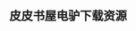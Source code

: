 ## 皮皮书屋电驴下载资源 

[Extreme Exploits_ Advanced Defenses Against Hardcore Hacks.chm]: (ed2k://|file|Extreme%20Exploits_%20Advanced%20Defenses%20Against%20Hardcore%20Hacks.chm|11135274|92b2e2479174728df71f164a9ca6f2a8|h=3waf2g2if6ozmp3jybddvjwlgs5rp7xs|/)

[Random-Like Multiple Objective Decision Making.pdf]: (ed2k://|file|Random-Like%20Multiple%20Objective%20Decision%20Making.pdf|3955462|070d854fab78a8d26561c6052fdf777c|h=bgcjhhc2e7cb657zhhi2pwmfrmanod37|/)

[The Annotated Turing.pdf]: (ed2k://|file|The%20Annotated%20Turing.pdf|36446545|36f9ef6a120c054904eaaa775887531a|h=bqusf67q4bub6gbykq32zcmjaap5khdc|/)

[Location-Aware Applications.pdf]: (ed2k://|file|Location-Aware%20Applications.pdf|17896835|0f1e2a44c4c9f30ee5f6527b8fb1ecea|h=flgwtkynloigxdvoh62vgzdnzvmd2wja|/)

[The Art of Readable Code.pdf]: (ed2k://|file|The%20Art%20of%20Readable%20Code.pdf|1797243|465c416358040f06f86fc26e31e16f9c|h=jem3f7yieyuriihimtwuvhogmubhvdar|/)

[Resonate.pdf]: (ed2k://|file|Resonate.pdf|24887761|a7537f1bbb714e0d458d32dbca05275a|h=zmecrq3u62vqhpkuut67fbzxvmpl55zz|/)

[高质量C++_C编程指南.pdf]: (ed2k://|file|%E9%AB%98%E8%B4%A8%E9%87%8FC%2B%2B_C%E7%BC%96%E7%A8%8B%E6%8C%87%E5%8D%97.pdf|364747|add31e9e772a480116b29feb693e30ea|h=ydcu25xd7crz3tdy3takye4xcixaewce|/)

[A Practical Guide to Web App Success.pdf]: (ed2k://|file|A%20Practical%20Guide%20to%20Web%20App%20Success.pdf|15195358|10153fa5467ba3de6b8bf34edf366b32|h=sspjj4xai3bpes546qjdvvypgodctq7d|/)

[Windows 7 Tweaks.pdf]: (ed2k://|file|Windows%207%20Tweaks.pdf|16396930|1e36d17dba6dbdcdc5a13df69ce42287|h=p4qapw2bfdpn7sdzfips5dfqkyrlagam|/)

[Oracle Coherence 3.5.pdf]: (ed2k://|file|Oracle%20Coherence%203.5.pdf|9916153|4b0104a213a157d19f5cef45cd6f45ff|h=4gdrnnwxtm6fqzigdsqbyhtczbr7ver7|/)

[Foundation HTML5 Animation with JavaScript.pdf]: (ed2k://|file|Foundation%20HTML5%20Animation%20with%20JavaScript.pdf|9541342|82396e2d79aa26f5a233c106f74232e2|h=6phtfadqddthgw2gzx2hda3ljhgtjrmu|/)

[Onboard Computers, Onboard Software and Satellite Operations_ An Introduction.pdf]: (ed2k://|file|Onboard%20Computers%2C%20Onboard%20Software%20and%20Satellite%20Operations_%20An%20Introduction.pdf|11304314|dc20ff863d40312bf08b25892bb84670|h=r6rii2vrrgxt6my75xedyyudn344gk2h|/)

[StarCraft 2007 The Dark Templar Saga Book One Firstborn.pdf]: (ed2k://|file|StarCraft%202007%20The%20Dark%20Templar%20Saga%20Book%20One%20Firstborn.pdf|1215090|54fb4a34233bc681dee39d5b0dce8e50|h=3uh4us2dzt6a6vudduylo7i5xfo5cdym|/)

[Creating Web Sites Bible.pdf]: (ed2k://|file|Creating%20Web%20Sites%20Bible.pdf|32568619|a49f977d7ddd1ed051c99036277c1480|h=d6c5f52w4hnm2zv2bj72odchf3h57jhn|/)

[Functional Thinking.pdf]: (ed2k://|file|Functional%20Thinking.pdf|7977292|ed4f4b3dc5312d257ccb7d8c5cb3c5c8|h=5qzz7x7zlvxbl7kiqlwt5gfwyxlfaeaz|/)

[Professional Application Lifecycle Management with Visual Studio 2010.rar]: (ed2k://|file|Professional%20Application%20Lifecycle%20Management%20with%20Visual%20Studio%202010.rar|259280402|09ee82ae1ba8519c82d3680c51c8a74a|h=qqxjshbzbduomimw5ylylutlv32ukdvq|/)

[Linux操作系统实用教程.pdf]: (ed2k://|file|Linux%E6%93%8D%E4%BD%9C%E7%B3%BB%E7%BB%9F%E5%AE%9E%E7%94%A8%E6%95%99%E7%A8%8B.pdf|2889474|63de3befbd9e1a144be5144e339a3ee4|h=ysq5arzwyn6n6j462uxma5m3baftaugm|/)

[Advances in Visual Computing.pdf]: (ed2k://|file|Advances%20in%20Visual%20Computing.pdf|27028387|0cce8900ea2eaf1be575277c0539147b|h=jvgdlerd6npb45bdcxmkg2bwiz3yq3e2|/)

[Make.a.Mind-Controlled.Arduino.Robot.pdf]: (ed2k://|file|Make.a.Mind-Controlled.Arduino.Robot.pdf|47932372|8e0519ed09ec354eb4789f7f95ff3d19|h=6wp6m2jsnlz3haedhpjnzeb3xmj3m3ia|/)

[Storm Blueprints_ Patterns for Distributed Real-time Computation.pdf]: (ed2k://|file|Storm%20Blueprints_%20Patterns%20for%20Distributed%20Real-time%20Computation.pdf|7073239|8b7b8088f76ba074020a20c1340ddb15|h=6bu232sw5djda2yqapzkxyazyxifhcjn|/)

[TCP_IP详解-卷1-协议.pdf]: (ed2k://|file|TCP_IP%E8%AF%A6%E8%A7%A3-%E5%8D%B71-%E5%8D%8F%E8%AE%AE.pdf|13349495|4be5b5d87ad751a40c0664101b079071|h=27qgfedtuwbku4unzjkelec7udjtppjs|/)

[Pro Oracle Database 11g RAC on Linux.pdf]: (ed2k://|file|Pro%20Oracle%20Database%2011g%20RAC%20on%20Linux.pdf|13953769|66fcfca0392cfb34aa0291ad174fc4fd|h=x3j57xkwv6u5hk723kaag5a5lu2f34ov|/)

[Redis 设计与实现.pdf]: (ed2k://|file|Redis%20%E8%AE%BE%E8%AE%A1%E4%B8%8E%E5%AE%9E%E7%8E%B0.pdf|1381881|fd4d476255a298b5ddd72e315db1482d|h=uycjgxt6pru5ycombv2ky2l6kgdhk23l|/)

[Microsoft Windows Scripting Self-Paced Learning Guide eBook.pdf]: (ed2k://|file|Microsoft%20Windows%20Scripting%20Self-Paced%20Learning%20Guide%20eBook.pdf|5843368|26da03395038ea7d05eece164bb1df37|h=6dpdxqzeqt3ix35uioytnsodu7f73psl|/)

[Apache Solr Beginner’s Guide.pdf]: (ed2k://|file|Apache%20Solr%20Beginner%E2%80%99s%20Guide.pdf|6419115|9c484b60d690f51548a2e018e5a783ce|h=sk76ir67ukurjturxzwhjsl5mlexi4is|/)

[Enterprise Android.pdf]: (ed2k://|file|Enterprise%20Android.pdf|12801684|d7108ba6471639af45818e09fbdea6dc|h=mcnui5nfawywd7rfd662dz4yxtrrl7ft|/)

[iPhone User Interface Design Projects.pdf]: (ed2k://|file|iPhone%20User%20Interface%20Design%20Projects.pdf|37613765|277013d3335204862795cc7ae708c3e7|h=rwd5fcmaw5uldbcxagp2tvbw3wsy326k|/)

[Inside Delphi 2006.chm]: (ed2k://|file|Inside%20Delphi%202006.chm|20013127|bd9ceafe2b66b5bf73a2c0adbbdce720|h=myxv3r4wffqjapky5lhqtqt7vi3hfgg5|/)

[Professional Software Testing with Visual Studio 2005 Team System.pdf]: (ed2k://|file|Professional%20Software%20Testing%20with%20Visual%20Studio%202005%20Team%20System.pdf|13513517|094df4c14128e3d1da6999dbc0cd74a3|h=24i2mjyhmhdpoohdjkxkqpr32iixxa5v|/)

[Lua 程序设计.pdf]: (ed2k://|file|Lua%20%E7%A8%8B%E5%BA%8F%E8%AE%BE%E8%AE%A1.pdf|1393038|ae4d5b2e7ba2f5617e5b5e2929b6ef1e|h=zm7mvv7dld5wifkqld5lr42hcsn4nozg|/)

[Learning MATLAB 7.pdf]: (ed2k://|file|Learning%20MATLAB%207.pdf|3324159|6f5292c15cd4960600b65b323e388216|h=gike26ozl2eqzn364eqoopn2dzhih6bv|/)

[WPF Programmer’s Reference.pdf]: (ed2k://|file|WPF%20Programmer%E2%80%99s%20Reference.pdf|23467649|4775c05c0de738d90e3dcafe0c665415|h=42ymtzvsbodakwtequec5ls7wpkbykz4|/)

[Administering VMware Site Recovery Manager 4.0.pdf]: (ed2k://|file|Administering%20VMware%20Site%20Recovery%20Manager%204.0.pdf|21340375|b089a84ce878e4f6eaee25a6784e9999|h=udi5xo6k2psil6trvujrt2wn7nrxzoby|/)

[Perl语言编程.pdf]: (ed2k://|file|Perl%E8%AF%AD%E8%A8%80%E7%BC%96%E7%A8%8B.pdf|2974553|56bc6c6fbe1ee021a1722c31a2935652|h=h6yqaywleauje4o2bvh33lsklfgmyttn|/)

[Microsoft SharePoint 2007 Development Unleashed.pdf]: (ed2k://|file|Microsoft%20SharePoint%202007%20Development%20Unleashed.pdf|8826696|d69f32a7593525ae41ef130ebcc51fca|h=ye2h6cexfmab6colegj2lbsi5zcn2con|/)

[Ruby on Rails Web Mashup Projects_ A step-by-step tutorial to building web mashups.pdf]: (ed2k://|file|Ruby%20on%20Rails%20Web%20Mashup%20Projects_%20A%20step-by-step%20tutorial%20to%20building%20web%20mashups.pdf|7976911|9d6dac22d90b250802d357443ea04ea0|h=kxvq7o3vqthozn2dhs6nasgfzozggu3x|/)

[BPMN Modeling and Reference Guide.pdf]: (ed2k://|file|BPMN%20Modeling%20and%20Reference%20Guide.pdf|9160768|dff8fabbe223a2a192e3af42bbe9aef9|h=whkhzotudsyujhxg2kzbyouhq5qafg6t|/)

[Node.JS开发指南.pdf]: (ed2k://|file|Node.JS%E5%BC%80%E5%8F%91%E6%8C%87%E5%8D%97.pdf|8242976|3e86d1cbd5943d03d86c4b18159921ee|h=e6aiws4hoez36wblcxvc6lhalsgipvjt|/)

[Google Web Toolkit 2 Application Development Cookbook.pdf]: (ed2k://|file|Google%20Web%20Toolkit%202%20Application%20Development%20Cookbook.pdf|6294337|e411df2ef4145ffed1694c40af9ed031|h=lo3rpqzk4jvgyu7hsqgl3x2zlcdmjegd|/)

[Perl_ The Complete Reference.pdf]: (ed2k://|file|Perl_%20The%20Complete%20Reference.pdf|4726106|b480d451fd674e4796f271e4d2c14f80|h=u72kj2jbnmzosa5evbspv4zrsdvliuff|/)

[Microsoft Data Protection Manager 2010.pdf]: (ed2k://|file|Microsoft%20Data%20Protection%20Manager%202010.pdf|9940926|769f03442a88d927bac7de568b96cdb6|h=pnm3wwrpumd6iv4q3chs4yg6ompnk3xd|/)

[Big Book of Apple Hacks.pdf]: (ed2k://|file|Big%20Book%20of%20Apple%20Hacks.pdf|59868162|e0fa3a3ce5949eda859e8ba866075ff4|h=4ecs5mmybk5xwnpn5ynjinoa3khaeksb|/)

[Web Services, Service-Oriented Architectures, and Cloud Computing, Second Edition.pdf]: (ed2k://|file|Web%20Services%2C%20Service-Oriented%20Architectures%2C%20and%20Cloud%20Computing%2C%20Second%20Edition.pdf|9145268|ac0d13cbcef0bee427e4ba740dd858a6|h=i6twaspy4ysikkf5llckdjtuzjjnhhfp|/)

[MySQL技术内幕_SQL编程.pdf]: (ed2k://|file|MySQL%E6%8A%80%E6%9C%AF%E5%86%85%E5%B9%95_SQL%E7%BC%96%E7%A8%8B.pdf|14509322|02bdeffd070c37ea27b10b1ea813e8b4|h=zrrad76mfzujvvzmjqxnzb45d44nx3ed|/)

[C++ Primer, Fifth Edition.chm]: (ed2k://|file|C%2B%2B%20Primer%2C%20Fifth%20Edition.chm|5030965|5caa1038d86bf66090dffcc7dda6b975|h=kzkx5fgbkp6jmazmwyn5j4zhcdodrlc2|/)

[ASN.1 Complete.pdf]: (ed2k://|file|ASN.1%20Complete.pdf|1358649|ad199f8f2d4c1d26b2825adae93a976a|h=osy3fkqttbwbqm6zum4mbnerms5uel34|/)

[R in Action.pdf]: (ed2k://|file|R%20in%20Action.pdf|15653844|1a9b7940a8c970eed4c3ffb92cb27831|h=hwfwldc3y4yo37itlife5pezfe7ccfqd|/)

[Cisco Express Forwarding.chm]: (ed2k://|file|Cisco%20Express%20Forwarding.chm|5152013|c5a2a11c591be250d7258f12454ddaf7|h=nk3tg2fgzrhqtc5r6f4ait4kl33wn4ot|/)

[Getting Started with Eclipse Juno.pdf]: (ed2k://|file|Getting%20Started%20with%20Eclipse%20Juno.pdf|6866214|d9f16426f6b8d56ce14ef9d0e64d0ecf|h=qgl23p6rwixleke5nlrjmcggowckn47q|/)

[Windows Admin Scripting Little Black Book, Second Edition.chm]: (ed2k://|file|Windows%20Admin%20Scripting%20Little%20Black%20Book%2C%20Second%20Edition.chm|2383471|7c456d36cec8ff8cf4e221a43d0037de|h=3vcwbx7py2jwcqwz3qtlntb4xbmtrlyc|/)

[Learning Node.pdf]: (ed2k://|file|Learning%20Node.pdf|5270488|1a4bf9696473ca674eb38827f9d07504|h=x7weosbccnap7fxtfxgtjhe45bn5hdiw|/)

[Data Compression_ The Complete Reference 4th edition.pdf]: (ed2k://|file|Data%20Compression_%20The%20Complete%20Reference%204th%20edition.pdf|7563580|cc4d779d7127267028a470873f8a5cd0|h=zlc7ag4z3j4njdqzgxxup6gfutlfphdc|/)

[Speculative Execution in High Performance Computer Architectures.pdf]: (ed2k://|file|Speculative%20Execution%20in%20High%20Performance%20Computer%20Architectures.pdf|3654928|3f53a98458a13938774f5e266f2fdbc7|h=yexcisaixh4qpwxbq3ldyeh7ga45zib2|/)

[Akka Essentials.pdf]: (ed2k://|file|Akka%20Essentials.pdf|5141844|76e56709c72b4844d1e3c489e28ae86d|h=lb22la4kugqkhk6sxv63hesowmfsnbcp|/)

[Best iPhone Apps_ The Guide for Discriminating Downloaders（II ）.pdf]: (ed2k://|file|Best%20iPhone%20Apps_%20The%20Guide%20for%20Discriminating%20Downloaders%EF%BC%88II%20%EF%BC%89.pdf|39425663|55105dbc7d195cbef14362880b0c413e|h=l32igblljft3gffoki7a6ii3jw5ldoot|/)

[shaderX1.pdf]: (ed2k://|file|shaderX1.pdf|10766542|34eaa319e6e38fb056169b7edf996d44|h=odjot2zhjrypmsludqi776tyj3w77635|/)

[F# for C# Developers.pdf]: (ed2k://|file|F%23%20for%20C%23%20Developers.pdf|7741795|3532ca55ffd727093dc90b85c15d3361|h=y7taa7ldta3ijeuchiaaud3qkqgsxjkz|/)

[Information Architecture_ Blueprints for the Web (2nd Edition).pdf]: (ed2k://|file|Information%20Architecture_%20Blueprints%20for%20the%20Web%20%282nd%20Edition%29.pdf|21317776|b96a637fe7412d7eb19a45575b7f514c|h=ue34rdkhh6agwoswqykto47yuyrwiy7b|/)

[Numerical Analysis Using MATLAB and Excel (Third Edition).pdf]: (ed2k://|file|Numerical%20Analysis%20Using%20MATLAB%20and%20Excel%20%28Third%20Edition%29.pdf|4000289|6e764bbf8854942e245761602b98358a|h=l5mlpjwg6lblnwyjwy6gnuhlidhgq5wr|/)

[Microsoft Excel 2010 In Depth.pdf]: (ed2k://|file|Microsoft%20Excel%202010%20In%20Depth.pdf|15583011|e7434c516efb30342136e9b1b8c04655|h=vlr6gzeep2tfntwbvjxocd2nwsufoxwf|/)

[Advanced Topics in C Core Concepts in Data Structures.pdf]: (ed2k://|file|Advanced%20Topics%20in%20C%20Core%20Concepts%20in%20Data%20Structures.pdf|4874054|336a9e2ff28aa47d84ab824002750449|h=d7h5e5vwtmn7da6hytzlne3ratdiodfu|/)

[Beginning C++ Through Game Programming, Third Edition.pdf]: (ed2k://|file|Beginning%20C%2B%2B%20Through%20Game%20Programming%2C%20Third%20Edition.pdf|4420194|e492b1bb571a21fd94b720f577b58c24|h=7tjzqga4hbpekqqitf5wr3z7dero4vqi|/)

[C语言绘图与计算机仿真技术.pdf]: (ed2k://|file|C%E8%AF%AD%E8%A8%80%E7%BB%98%E5%9B%BE%E4%B8%8E%E8%AE%A1%E7%AE%97%E6%9C%BA%E4%BB%BF%E7%9C%9F%E6%8A%80%E6%9C%AF.pdf|7444908|32d64fe49a35d92c6ad38f3720b9f362|h=3opr7d7gity4ezyrdjtdedm23zzhsqzs|/)

[The Swift Programming Language.pdf]: (ed2k://|file|The%20Swift%20Programming%20Language.pdf|4874788|45f77eca67737dbefee9b1fa30239172|h=oork7w5l7dy5wss5vjgk3ckjp3khfe3r|/)

[Modern Wireless Communications.pdf]: (ed2k://|file|Modern%20Wireless%20Communications.pdf|48750443|2a19b75851036081e77cdb0821fe81be|h=rcup2cf6th7po2jvoj5ocebmc5miotqd|/)

[Machine Learning for Email.pdf]: (ed2k://|file|Machine%20Learning%20for%20Email.pdf|10222290|3ff6b438c5bc53fffe412199293542f0|h=a3mq3mcwlnoqy372vcstjicegz22qbkr|/)

[Beginning C# 2008 Databases_ From Novice to Professional.pdf]: (ed2k://|file|Beginning%20C%23%202008%20Databases_%20From%20Novice%20to%20Professional.pdf|12202592|9a62ceff85905bfbf135c04ddd60055b|h=5wjw3akzxxfbvslfngw3ytajunwaxksa|/)

[Algorithms and Parallel Computing.pdf]: (ed2k://|file|Algorithms%20and%20Parallel%20Computing.pdf|8433473|ccd4ad875757aa7f620e77eee40db9de|h=agsawb6vwy3eew53qyev4l5al3dvjrrm|/)

[Parsing Techniques, 2nd Edition (full bookmarks).pdf]: (ed2k://|file|Parsing%20Techniques%2C%202nd%20Edition%20%28full%20bookmarks%29.pdf|3523755|59f2a54bfb2bf9fb6c9c5dc20d40c651|h=hc4hmdhngwsxvtfrmfslpwptj7ioeyji|/)

[批处理入门手册.chm]: (ed2k://|file|%E6%89%B9%E5%A4%84%E7%90%86%E5%85%A5%E9%97%A8%E6%89%8B%E5%86%8C.chm|129988|7ea16bbe331f458554d9b56bbd7f3249|h=4db3vsn57vbgpe4y2a7kebtfasquvcu2|/)

[Professional CSS_ Cascading Style Sheets for Web Design.pdf]: (ed2k://|file|Professional%20CSS_%20Cascading%20Style%20Sheets%20for%20Web%20Design.pdf|13790956|dc6707bd42a9e0b731eeea870175face|h=55iopzvq6jqj3jxbxbv4oh2wkorheyzd|/)

[The Windows 2000 Device Driver Book.chm]: (ed2k://|file|The%20Windows%202000%20Device%20Driver%20Book.chm|1889880|4475c8658958f596c38f4eadbd259b17|h=yzctrrppp6hetogexnsgzefaynvkcjp7|/)

[Pro Windows Embedded Compact 7_ Producing Device Drivers.pdf]: (ed2k://|file|Pro%20Windows%20Embedded%20Compact%207_%20Producing%20Device%20Drivers.pdf|10161488|4ab8777251a15965b71e1fda291c2f18|h=c6nt44lt4acdehtu5j7xunxulfugnfam|/)

[Apache CloudStack Cloud Computing.pdf]: (ed2k://|file|Apache%20CloudStack%20Cloud%20Computing.pdf|9351732|82ea83a5de69271672203d387da0c9e6|h=5envbv7dcqkaxsgev2uomfsxn4ot5r4k|/)

[Hackers & Painters.pdf]: (ed2k://|file|Hackers%20%26%20Painters.pdf|1856113|0820342a7170762800c332f8a9b3ab3a|h=vyzq6eponfmecpyqxup2quium3vfq4oq|/)

[Cisco Access Control Security_ AAA Administration Services.chm]: (ed2k://|file|Cisco%20Access%20Control%20Security_%20AAA%20Administration%20Services.chm|16294845|27218b50262149dd04c21f84ff85430c|h=ggkwxuem5ol3wo4uyxo6ankkhy3ulinc|/)

[Oracle JDeveloper 11gR2 Cookbook.pdf]: (ed2k://|file|Oracle%20JDeveloper%2011gR2%20Cookbook.pdf|7879913|a3bd19580c7cddb600e964a503f7a436|h=bcxoadbrc3uh2ukukypsbquru7yj3wfk|/)

[版本控制之道：使用 Subversion.pdf]: (ed2k://|file|%E7%89%88%E6%9C%AC%E6%8E%A7%E5%88%B6%E4%B9%8B%E9%81%93%EF%BC%9A%E4%BD%BF%E7%94%A8%20Subversion.pdf|17541161|184d29471a57cbd1acdbbc7b54a8d896|h=swuwqpcycfurwmpgpbct3cpgcapdjgpo|/)

[Beginning Google Maps API 3.pdf]: (ed2k://|file|Beginning%20Google%20Maps%20API%203.pdf|7014710|502523cbaf43d2f6fe08c6a163922ec2|h=afykvtohfbzdwgce2pb7rsyjzzhozomg|/)

[Gardening Basics For Dummies.pdf]: (ed2k://|file|Gardening%20Basics%20For%20Dummies.pdf|22477946|99fe0490d567ba621aa0dcd7904ed743|h=yhlqaloq2niyshwluj23d2bdefiuyjrk|/)


